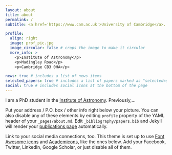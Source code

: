 ```yaml
---
layout: about
title: about
permalink: /
subtitle: <a href='https://www.cam.ac.uk'>University of Cambridge</a>.

profile:
  align: right
  image: prof_pic.jpg
  image_circular: false # crops the image to make it circular
  more_info: >
    <p>Institute of Astronomy</p>
    <p>Madingley Road</p>
    <p>Cambridge CB3 0HA</p>

news: true # includes a list of news items
selected_papers: true # includes a list of papers marked as "selected={true}"
social: true # includes social icons at the bottom of the page
---
```


I am a PhD student in the [Institute of Astronomy](https://www.ast.cam.ac.uk). Previously,...

Put your address / P.O. box / other info right below your picture. You can also disable any of these elements by editing `profile` property of the YAML header of your `_pages/about.md`. Edit `_bibliography/papers.bib` and Jekyll will render your [publications page](/al-folio/publications/) automatically.

Link to your social media connections, too. This theme is set up to use [Font Awesome icons](https://fontawesome.com/) and [Academicons](https://jpswalsh.github.io/academicons/), like the ones below. Add your Facebook, Twitter, LinkedIn, Google Scholar, or just disable all of them.
